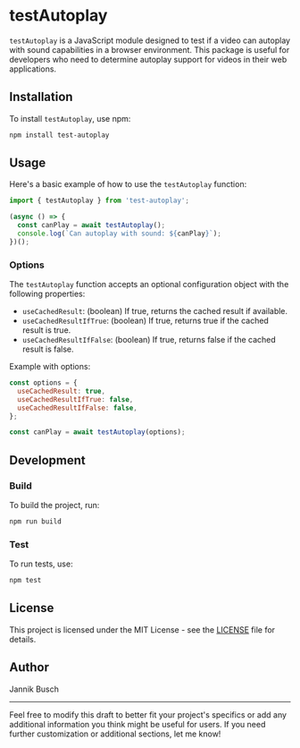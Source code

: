 # testAutoplay

`testAutoplay` is a JavaScript module designed to test if a video can autoplay with sound capabilities in a browser environment. This package is useful for developers who need to determine autoplay support for videos in their web applications.

## Installation

To install `testAutoplay`, use npm:

```bash
npm install test-autoplay
```

## Usage

Here's a basic example of how to use the `testAutoplay` function:

```javascript
import { testAutoplay } from 'test-autoplay';

(async () => {
  const canPlay = await testAutoplay();
  console.log(`Can autoplay with sound: ${canPlay}`);
})();
```

### Options

The `testAutoplay` function accepts an optional configuration object with the following properties:

- `useCachedResult`: (boolean) If true, returns the cached result if available.
- `useCachedResultIfTrue`: (boolean) If true, returns true if the cached result is true.
- `useCachedResultIfFalse`: (boolean) If true, returns false if the cached result is false.

Example with options:

```javascript
const options = {
  useCachedResult: true,
  useCachedResultIfTrue: false,
  useCachedResultIfFalse: false,
};

const canPlay = await testAutoplay(options);
```

## Development

### Build

To build the project, run:

```bash
npm run build
```

### Test

To run tests, use:

```bash
npm test
```

## License

This project is licensed under the MIT License - see the [LICENSE](LICENSE) file for details.

## Author

Jannik Busch

---

Feel free to modify this draft to better fit your project's specifics or add any additional information you think might be useful for users. If you need further customization or additional sections, let me know!
